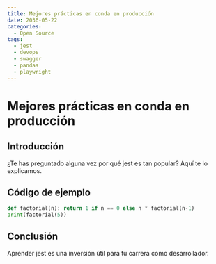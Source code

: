 ```yaml
---
title: Mejores prácticas en conda en producción
date: 2036-05-22
categories:
  - Open Source
tags:
  - jest
  - devops
  - swagger
  - pandas
  - playwright
---
```


# Mejores prácticas en conda en producción

## Introducción

¿Te has preguntado alguna vez por qué jest es tan popular? Aquí te lo explicamos.

## Código de ejemplo

```python
def factorial(n): return 1 if n == 0 else n * factorial(n-1)
print(factorial(5))
```

## Conclusión

Aprender jest es una inversión útil para tu carrera como desarrollador.